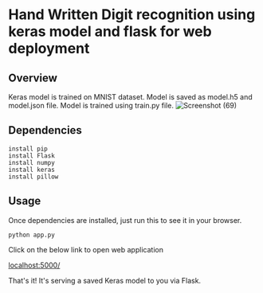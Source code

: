 # Hand Written Digit recognition using keras model and flask for web deployment


## Overview
Keras model is trained on MNIST dataset. Model is saved as model.h5 and model.json file. Model is trained using train.py file. 
![Screenshot (69)](https://user-images.githubusercontent.com/49331380/61172460-40165080-a5a2-11e9-85be-d5df6ccd4e4a.png)

## Dependencies

```install python3
install pip
install Flask
install numpy
install keras
install pillow
```

## Usage

Once dependencies are installed, just run this to see it in your browser. 

```python app.py```

Click on the below link to open web application 

[localhost:5000/]("localhost:5000/")

That's it! It's serving a saved Keras model to you via Flask. 


